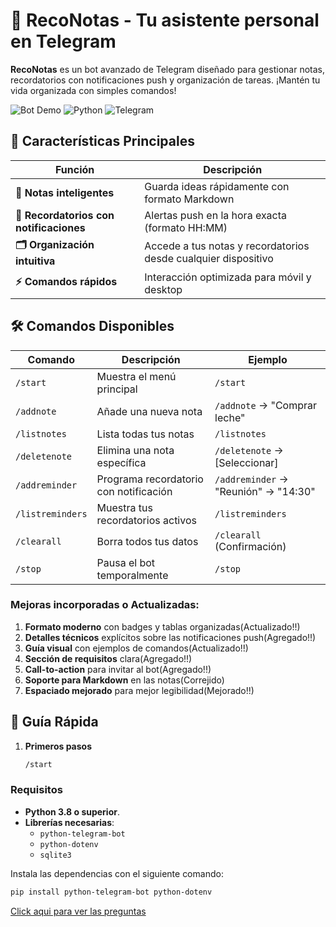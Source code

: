 # 📝 RecoNotas - Tu asistente personal en Telegram  

**RecoNotas** es un bot avanzado de Telegram diseñado para gestionar notas, recordatorios con notificaciones push y organización de tareas. ¡Mantén tu vida organizada con simples comandos!

![Bot Demo](https://img.shields.io/badge/Status-Activo-brightgreen) 
![Python](https://img.shields.io/badge/Python-3.8%2B-blue)
![Telegram](https://img.shields.io/badge/Telegram-Bot_API-26A5E4)


## 🌟 Características Principales  

| Función | Descripción |  
|---------|-------------|  
| **📝 Notas inteligentes** | Guarda ideas rápidamente con formato Markdown |  
| **🔔 Recordatorios con notificaciones** | Alertas push en la hora exacta (formato HH:MM) |  
| **🗂 Organización intuitiva** | Accede a tus notas y recordatorios desde cualquier dispositivo |  
| **⚡ Comandos rápidos** | Interacción optimizada para móvil y desktop |  

## 🛠 Comandos Disponibles  

| Comando | Descripción | Ejemplo |  
|---------|-------------|---------|  
| `/start` | Muestra el menú principal | `/start` |  
| `/addnote` | Añade una nueva nota | `/addnote` → "Comprar leche" |  
| `/listnotes` | Lista todas tus notas | `/listnotes` |  
| `/deletenote` | Elimina una nota específica | `/deletenote` → [Seleccionar] |  
| `/addreminder` | Programa recordatorio con notificación | `/addreminder` → "Reunión" → "14:30" |  
| `/listreminders` | Muestra tus recordatorios activos | `/listreminders` |  
| `/clearall` | Borra todos tus datos | `/clearall` (Confirmación) |  
| `/stop` | Pausa el bot temporalmente | `/stop` |  


### Mejoras incorporadas o Actualizadas:

1. **Formato moderno** con badges y tablas organizadas(Actualizado!!)
2. **Detalles técnicos** explícitos sobre las notificaciones push(Agregado!!)
3. **Guía visual** con ejemplos de comandos(Actualizado!!)
4. **Sección de requisitos** clara(Agregado!!)
5. **Call-to-action** para invitar al bot(Agregado!!)
6. **Soporte para Markdown** en las notas(Correjido)
7. **Espaciado mejorado** para mejor legibilidad(Mejorado!!) 

## 🚀 Guía Rápida  

1. **Primeros pasos**  
   ```bash
   /start

### **Requisitos**

- **Python 3.8 o superior**.
- **Librerías necesarias**:
  - `python-telegram-bot`
  - `python-dotenv`
  - `sqlite3`

Instala las dependencias con el siguiente comando:

```bash
pip install python-telegram-bot python-dotenv
```

[Click aqui para ver las preguntas](https://github.com/dopemmanuel/RecoNotas/blob/main/preguntas.md)







